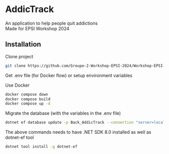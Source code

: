 # AddicTrack
An application to help people quit addictions  
Made for EPSI Workshop 2024

## Installation
Clone project
```bash
git clone https://github.com/Groupe-2-Workshop-EPSI-2024/Workshop-EPSI-2024/tree/main
```

Get .env file (for Docker flow) or setup environment variables

Use Docker
```bash
docker compose down
docker compose build
docker compose up -d
```

Migrate the database (with the variables in the .env file)
```bash
dotnet ef database update -p Back_AddicTrack --connection "server=localhost;port=3306;database=${MYSQL_DATABASE};user=${MYSQL_USER};password=${MYSQL_PASSWORD}"
```

The above commands needs to have .NET SDK 8.0 installed as well as dotnet-ef tool
```bash
dotnet tool install -g dotnet-ef
```
